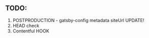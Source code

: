 ## TODO:

1. POSTPRODUCTION - gatsby-config metadata siteUrl UPDATE!
2. HEAD check
3. Contentful HOOK
